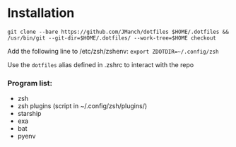 # Installation

`git clone --bare https://github.com/JManch/dotfiles $HOME/.dotfiles && /usr/bin/git --git-dir=$HOME/.dotfiles/ --work-tree=$HOME checkout`

Add the following line to /etc/zsh/zshenv: `export ZDOTDIR=~/.config/zsh`

Use the `dotfiles` alias defined in .zshrc to interact with the repo

### Program list:
- zsh
- zsh plugins (script in ~/.config/zsh/plugins/)
- starship
- exa
- bat
- pyenv
